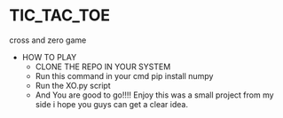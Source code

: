 # TIC_TAC_TOE
 cross and zero game 
- HOW TO PLAY
  - CLONE THE REPO IN YOUR SYSTEM
  - Run this command in your cmd pip install numpy 
  - Run the XO.py script
  - And You are good to go!!!!
Enjoy this was a small project from my side i hope you guys can get a clear idea.